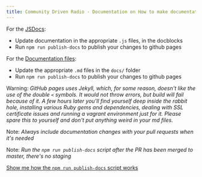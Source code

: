 ```yaml
---
title: Community Driven Radio - Documentation on How to make documentation
---
```


For the [JSDocs](../jsdocs):

- Update documentation in the appropriate `.js` files, in the docblocks
- Run `npm run publish-docs` to publish your changes to github pages

For the [Documentation files](../):

- Update the appropriate `.md` files in the `docs/` folder
- Run `npm run publish-docs` to publish your changes to github pages

Warning: _GitHub pages uses Jekyll, which, for some reason, doesn't like the use of the double `<` symbols.
It would not throw errors, but build will fail because of it. 
A few hours later you'll find yourself deep inside the rabbit hole, installing various Ruby gems and dependencies,
dealing with SSL certificate issues and running a vagrant environment just for it.
Please spare this to yourself and don't put anything weird in your md files._

Note: _Always include documentation changes with your pull requests when it's needed_

Note: _Run the `npm run publish-docs` script after the PR has been merged to master, there's no staging_

<a href="#" id="show-publish-docs-explanation">Show me how the `npm run publish-docs` script works</a>

<div id="hidden-publish-docs-explanation" style="display:none">
It's best to check the documentation inside the file (`server/scripts/publish-gh-pages.js`) if you're going to work on it.
<br />
If you're having issues with it, first of all, let me know (git blame).
<br />
If you're reading the output of the script, then there's a lot going on, but it's not that complicated.
<br />
But what does it do?
<br />
- Generates the jsdocs in the current branch you're on, 
inside the `docs/jsdocs/` folder (_Step 1_)
<br />
- Copies the whole `docs/` folder to a temp directory (_Step 3_)
<br />
- Switches over to `gh-pages` branch, 
replaces everything there with the contents of that temp dir (_Steps 8-10_)
<br />
- Commits the changes, pushes to origin (_Step 11_)
<br />
- It will bring you back to the branch you were on initially
and stash/unstash any changes that you had (_Steps 6, 7, 13_)
<br />
- It will clean up the generated files/folders from your temp dirs 
and in the `docs/` folder (_Steps 2, 5, 9, 12_)
<br />
- It will move the current root `.gitignore` file to the `gh-pages` branch, 
this prevents issues with ignored files when switching branches (_Step 4_)
<br />
- Currently it won't stop on errors, it will rather skip ahead. This is mainly because
all output from the `git` commands is in the stdErr output
</div>
<script type="text/javascript">
    // simple, but effective one-time-use toggle button
    document.getElementById("show-publish-docs-explanation").onclick = function() {
        document.getElementById("hidden-publish-docs-explanation").style.display = "initial";
    }
</script>